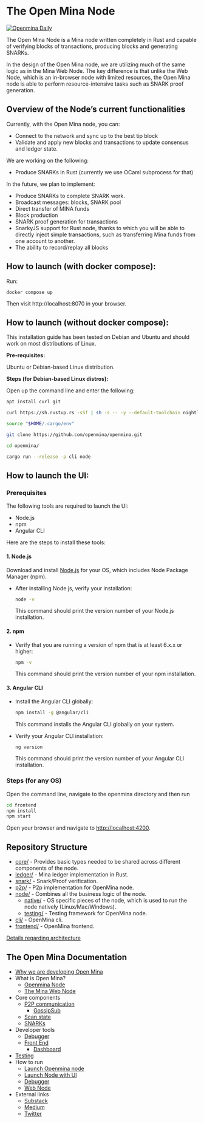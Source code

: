 
# The Open Mina Node

[![Openmina Daily](https://github.com/openmina/openmina/actions/workflows/daily.yaml/badge.svg)](https://github.com/openmina/openmina/actions/workflows/daily.yaml)

The Open Mina Node is a Mina node written completely in Rust and capable of verifying blocks of transactions, producing blocks and generating SNARKs.

In the design of the Open Mina node, we are utilizing much of the same logic as in the Mina Web Node. The key difference is that unlike the Web Node, which is an in-browser node with limited resources, the Open Mina node is able to perform resource-intensive tasks such as SNARK proof generation.


## Overview of the Node’s current functionalities

Currently, with the Open Mina node, you can:



* Connect to the network and sync up to the best tip block
* Validate and apply new blocks and transactions to update consensus and ledger state.


We are working on the following:


* Produce SNARKs in Rust (currently we use OCaml subprocess for that)


In the future, we plan to implement:

* Produce SNARKs to complete SNARK work.
* Broadcast messages: blocks, SNARK pool
* Direct transfer of MINA funds
* Block production
* SNARK proof generation for transactions
* SnarkyJS support for Rust node, thanks to which you will be able to directly inject simple transactions, such as transferring Mina funds from one account to another.
* The ability to record/replay all blocks


## How to launch (with docker compose):

Run:

```
docker compose up
```

Then visit http://localhost:8070 in your browser.

## How to launch (without docker compose):

This installation guide has been tested on Debian and Ubuntu and should work on most distributions of Linux.

**Pre-requisites:**

Ubuntu or Debian-based Linux distribution.

**Steps (for Debian-based Linux distros):**

Open up the command line and enter the following:


``` sh
apt install curl git

curl https://sh.rustup.rs -sSf | sh -s -- -y --default-toolchain nightly-2023-10-07

source "$HOME/.cargo/env"

git clone https://github.com/openmina/openmina.git

cd openmina/

cargo run --release -p cli node
```

## How to launch the UI:

### Prerequisites

The following tools are required to launch the UI:

- Node.js
- npm
- Angular CLI

Here are the steps to install these tools:

#### 1. Node.js

Download and install [Node.js](https://nodejs.org/) for your OS, which includes Node Package Manager (npm).

- After installing Node.js, verify your installation:

  ```bash
  node -v
  ```
  This command should print the version number of your Node.js installation.

#### 2. npm
- Verify that you are running a version of npm that is at least 6.x.x or higher:

  ```bash
  npm -v
  ```
  This command should print the version number of your npm installation.

#### 3. Angular CLI
- Install the Angular CLI globally:

  ```bash
  npm install -g @angular/cli
  ```
  This command installs the Angular CLI globally on your system.
- Verify your Angular CLI installation:

  ```bash
  ng version
  ```
  This command should print the version number of your Angular CLI installation.

### Steps (for any OS)

Open the command line, navigate to the openmina directory and then run

``` sh
cd frontend
npm install
npm start
```

Open your browser and navigate to [http://localhost:4200](http://localhost:4200).

## Repository Structure

- [core/](core) - Provides basic types needed to be shared across different
  components of the node.
- [ledger/](ledger) - Mina ledger implementation in Rust.
- [snark/](snark) - Snark/Proof verification.
- [p2p/](p2p) - P2p implementation for OpenMina node.
- [node/](node) - Combines all the business logic of the node.
  - [native/](node/native) - OS specific pieces of the node, which is
    used to run the node natively (Linux/Mac/Windows).
  - [testing/](node/testing) - Testing framework for OpenMina node.
- [cli/](cli) - OpenMina cli.
- [frontend/](frontend) - OpenMina frontend.


[Details regarding architecture](ARCHITECTURE.md)


## The Open Mina Documentation

- [Why we are developing Open Mina](https://github.com/openmina/openmina/blob/docs/cleanup/docs/why-openmina.md)
- What is Open Mina?
  - [Openmina Node](https://github.com/openmina/openmina/blob/main/README.md)
  - [The Mina Web Node](https://github.com/openmina/webnode/blob/main/README.md)
- Core components
  - [P2P communication](https://github.com/openmina/openmina/blob/documentation/docs/p2p_service.md)
    - [GossipSub](https://github.com/openmina/mina-wiki/blob/3ea9041e52fb2e606918f6c60bd3a32b8652f016/p2p/mina-gossip.md)
  - [Scan state](https://github.com/openmina/openmina/blob/docs/cleanup/docs/scan-state.md)
  - [SNARKs](https://github.com/openmina/openmina/blob/docs/cleanup/docs/snark-work.md)
- Developer tools
  - [Debugger](https://github.com/openmina/mina-network-debugger/blob/main/README.md)
  - [Front End](https://github.com/openmina/mina-frontend/blob/main/README.md)
    - [Dashboard](https://github.com/openmina/mina-frontend/blob/main/docs/MetricsTracing.md#Dashboard)
- [Testing](https://github.com/openmina/openmina/blob/develop/testing.md)
- How to run
  - [Launch Openmina node](https://github.com/openmina/openmina/blob/main/README.md)
  - [Launch Node with UI](https://github.com/openmina/openmina/blob/develop/README.md#how-to-launch-the-ui)
  - [Debugger](https://github.com/openmina/mina-network-debugger?tab=readme-ov-file#Preparing-for-build)
  - [Web Node](https://github.com/openmina/webnode/blob/main/README.md#try-out-the-mina-web-node)
- External links
  - [Substack](https://openmina.substack.com/)
  - [Medium](https://medium.com/openmina)
  - [Twitter](https://twitter.com/viable_systems)
